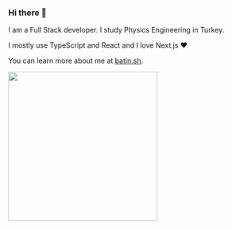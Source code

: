 ### Hi there 👋
I am a Full Stack developer. I study Physics Engineering in Turkey.

I mostly use TypeScript and React and I love Next.js ❤️

You can learn more about me at [batin.sh](https://batin.sh).

<img width="300" src="https://media0.giphy.com/media/l4pTjOu0NsrLApt0Q/giphy.gif?cid=790b7611ab7a5453fc5200a8172bbcaa1ad198cb00450d6c&rid=giphy.gif" />
